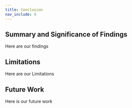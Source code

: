 ```yaml
---
title: Conclusion
nav_include: 4
---
```


## Summary and Significance of Findings

Here are our findings

## Limitations

Here are our Limitations

## Future Work

Here is our future work
